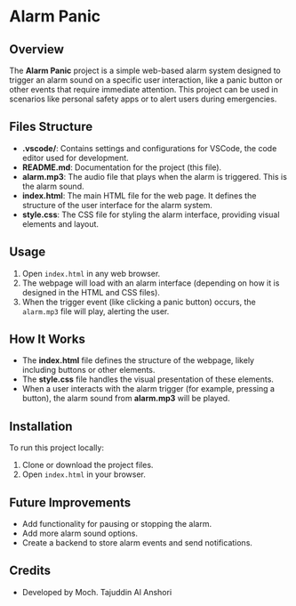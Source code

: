 # Alarm Panic

## Overview
The **Alarm Panic** project is a simple web-based alarm system designed to trigger an alarm sound on a specific user interaction, like a panic button or other events that require immediate attention. This project can be used in scenarios like personal safety apps or to alert users during emergencies.

## Files Structure
- **.vscode/**: Contains settings and configurations for VSCode, the code editor used for development.
- **README.md**: Documentation for the project (this file).
- **alarm.mp3**: The audio file that plays when the alarm is triggered. This is the alarm sound.
- **index.html**: The main HTML file for the web page. It defines the structure of the user interface for the alarm system.
- **style.css**: The CSS file for styling the alarm interface, providing visual elements and layout.

## Usage
1. Open `index.html` in any web browser.
2. The webpage will load with an alarm interface (depending on how it is designed in the HTML and CSS files).
3. When the trigger event (like clicking a panic button) occurs, the `alarm.mp3` file will play, alerting the user.

## How It Works
- The **index.html** file defines the structure of the webpage, likely including buttons or other elements.
- The **style.css** file handles the visual presentation of these elements.
- When a user interacts with the alarm trigger (for example, pressing a button), the alarm sound from **alarm.mp3** will be played.
  
## Installation
To run this project locally:
1. Clone or download the project files.
2. Open `index.html` in your browser.

## Future Improvements
- Add functionality for pausing or stopping the alarm.
- Add more alarm sound options.
- Create a backend to store alarm events and send notifications.

## Credits
- Developed by Moch. Tajuddin Al Anshori
